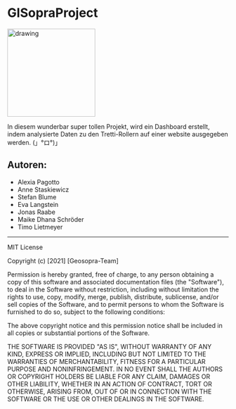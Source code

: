 # GISopraProject

<img align="center" src="https://user-images.githubusercontent.com/90246149/132510061-0153dc74-775f-4c65-bd4d-8b73ce846946.png" alt="drawing" width="200"/>

In diesem wunderbar super tollen Projekt, wird ein Dashboard erstellt, indem analysierte Daten zu den Tretti-Rollern auf einer website ausgegeben werden.
(」°ロ°)」


## Autoren:
- Alexia Pagotto
- Anne Staskiewicz
- Stefan Blume
- Eva Langstein
- Jonas Raabe
- Maike Dhana Schröder
- Timo Lietmeyer


-----------------------------------------

MIT License

Copyright (c) [2021] [Geosopra-Team]

Permission is hereby granted, free of charge, to any person obtaining a copy
of this software and associated documentation files (the "Software"), to deal
in the Software without restriction, including without limitation the rights
to use, copy, modify, merge, publish, distribute, sublicense, and/or sell
copies of the Software, and to permit persons to whom the Software is
furnished to do so, subject to the following conditions:

The above copyright notice and this permission notice shall be included in all
copies or substantial portions of the Software.

THE SOFTWARE IS PROVIDED "AS IS", WITHOUT WARRANTY OF ANY KIND, EXPRESS OR
IMPLIED, INCLUDING BUT NOT LIMITED TO THE WARRANTIES OF MERCHANTABILITY,
FITNESS FOR A PARTICULAR PURPOSE AND NONINFRINGEMENT. IN NO EVENT SHALL THE
AUTHORS OR COPYRIGHT HOLDERS BE LIABLE FOR ANY CLAIM, DAMAGES OR OTHER
LIABILITY, WHETHER IN AN ACTION OF CONTRACT, TORT OR OTHERWISE, ARISING FROM,
OUT OF OR IN CONNECTION WITH THE SOFTWARE OR THE USE OR OTHER DEALINGS IN THE
SOFTWARE.
